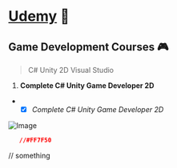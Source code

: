 #  [Udemy](https://www.udemy.com/) :round_pushpin:
## Game Development Courses :video_game:
> C# Unity 2D Visual Studio                                         
1. **Complete C# Unity Game Developer 2D**                             
* - [x] *Complete C# Unity Game Developer 2D*

![Image](https://digitalsharecropper.com/wp-content/uploads/2016/03/udemy-logo-e1604793745846.png)

```css
   //#FF7F50
```
// something
